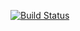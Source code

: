 [![Build Status](https://travis-ci.org/sRutkowski22/ZZPJ_Rate_a_dog.svg?branch=master)](https://travis-ci.org/sRutkowski22/ZZPJ_Rate_a_dog)
